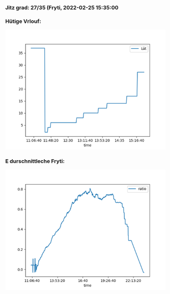### Jitz grad: 27/35 (Fryti, 2022-02-25 15:35:00

### Hütige Vrlouf:
![Graph](Today.png)

### E durschnittleche Fryti:
![Graph](Fryti.png)